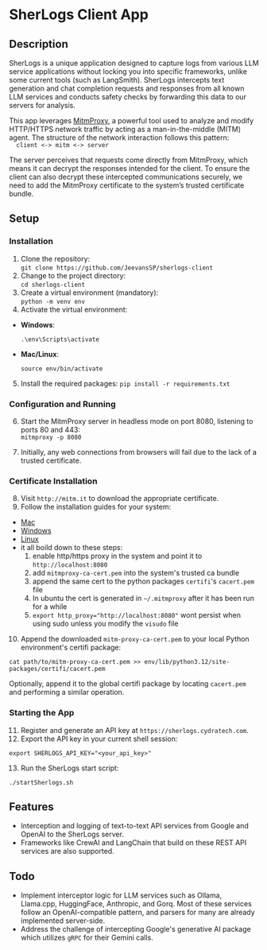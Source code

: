# SherLogs Client App

## Description

SherLogs is a unique application designed to capture logs from various LLM service applications without locking you into specific frameworks, unlike some current tools (such as LangSmith). SherLogs intercepts text generation and chat completion requests and responses from all known LLM services and conducts safety checks by forwarding this data to our servers for analysis.

This app leverages [MitmProxy](https://mitmproxy.org/), a powerful tool used to analyze and modify HTTP/HTTPS network traffic by acting as a man-in-the-middle (MITM) agent. The structure of the network interaction follows this pattern:  
 `   client <-> mitm <-> server  
  `

The server perceives that requests come directly from MitmProxy, which means it can decrypt the responses intended for the client. To ensure the client can also decrypt these intercepted communications securely, we need to add the MitmProxy certificate to the system’s trusted certificate bundle.

## Setup

### Installation

1. Clone the repository:  
   `git clone https://github.com/JeevansSP/sherlogs-client`
2. Change to the project directory:  
   `cd sherlogs-client`
3. Create a virtual environment (mandatory):  
   `python -m venv env`
4. Activate the virtual environment:

- **Windows**:
  ```
  .\env\Scripts\activate
  ```
- **Mac/Linux**:
  ```
  source env/bin/activate
  ```

5. Install the required packages:
   `pip install -r requirements.txt`

### Configuration and Running

6. Start the MitmProxy server in headless mode on port 8080, listening to ports 80 and 443:  
   `mitmproxy -p 8080`

7. Initially, any web connections from browsers will fail due to the lack of a trusted certificate.

### Certificate Installation

8. Visit `http://mitm.it` to download the appropriate certificate.
9. Follow the installation guides for your system:

- [Mac](https://www.youtube.com/watch?v=7BXsaU42yok&t=525s)
- [Windows](https://www.youtube.com/watch?v=AacH2L_D2B8)
- [Linux](https://www.youtube.com/watch?v=igcsLKDfssw)
- it all boild down to these steps:
    1. enable http/https proxy in the system and point it to `http://localhost:8080`
    2. add `mitmproxy-ca-cert.pem` into the system's trusted ca bundle
    3. append the same cert to the python packages `certifi`'s `cacert.pem` file
    4. In ubuntu the cert is generated in `~/.mitmproxy` after it has been run for a while
    5. `export http_proxy="http://localhost:8080"` wont persist when using sudo unless you modify the `visudo` file


10. Append the downloaded `mitm-proxy-ca-cert.pem` to your local Python environment's certifi package:

```
cat path/to/mitm-proxy-ca-cert.pem >> env/lib/python3.12/site-packages/certifi/cacert.pem
```

Optionally, append it to the global certifi package by locating `cacert.pem` and performing a similar operation.

### Starting the App

11. Register and generate an API key at
    `https://sherlogs.cydratech.com`.
12. Export the API key in your current shell session:

```
export SHERLOGS_API_KEY="<your_api_key>"
```

13. Run the SherLogs start script:

```
./startSherlogs.sh
```

## Features

- Interception and logging of text-to-text API services from Google and OpenAI to the SherLogs server.
- Frameworks like CrewAI and LangChain that build on these REST API services are also supported.

## Todo

- Implement interceptor logic for LLM services such as Ollama, Llama.cpp, HuggingFace, Anthropic, and Gorq. Most of these services follow an OpenAI-compatible pattern, and parsers for many are already implemented server-side.
- Address the challenge of intercepting Google's generative AI package which utilizes `gRPC` for their Gemini calls.
